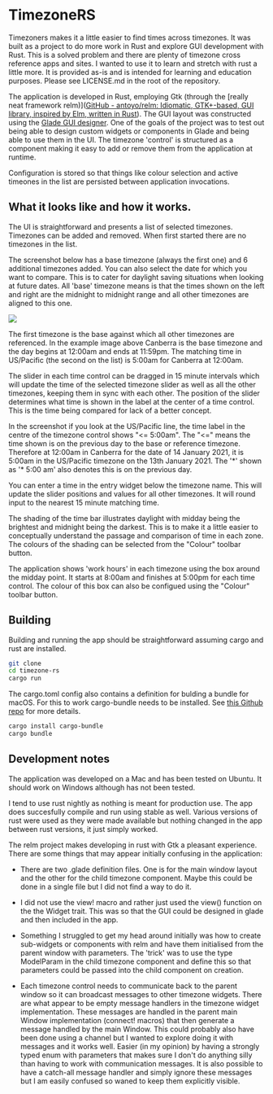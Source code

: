 # TimezoneRS

Timezoners makes it a little easier to find times across timezones. It was built as a project to do more work in Rust and explore GUI development with Rust. This is a solved problem and there are plenty of timezone cross reference apps and sites. I wanted to use it to learn and stretch with rust a little more. It is provided as-is and is intended for learning and education purposes. Please see LICENSE.md in the root of the repository.

The application is developed in Rust, employing Gtk (through the [really neat framework relm)]([GitHub - antoyo/relm: Idiomatic, GTK+-based, GUI library, inspired by Elm, written in Rust](https://github.com/antoyo/relm)). The GUI layout was constructed using the [Glade GUI designer](https://glade.gnome.org/). One of the goals of the project was to test out being able to design custom widgets or components in Glade and being able to use them in the UI. The timezone 'control' is structured as a component making it easy to add or remove them from the application at runtime.

Configuration is stored so that things like colour selection and active timeones in the list are persisted between application invocations.

## What it looks like and how it works.

The UI is straightforward and presents a list of selected timezones. Timezones can be added and removed. When first started there are no timezones in the list. 

The screenshot below has a base timezone (always the first one) and 6 additional timezones added. You can also select the date for which you want to compare. This is to cater for daylight saving situations when looking at future dates. All 'base' timezone means is that the times shown on the left and right are the midnight to midnight range and all other timezones are aligned to this one.

![](/Users/craig/Library/Application%20Support/marktext/images/2021-01-14-20-56-53-image.png)

The first timezone is the base against which all other timezones are referenced. In the example image above Canberra is the base timezone and the day begins at 12:00am and ends at 11:59pm. The matching time in US/Pacific (the second on the list) is 5:00am for Canberra at 12:00am.

The slider in each time control can be dragged in 15 minute intervals which will update the time of the selected timezone slider as well as all the other timezones, keeping them in sync with each other. The position of the slider determines what time is shown in the label at the center of a time control. This is the time being compared for lack of a better concept.

In the screenshot if you look at the US/Pacific line, the time label in the centre of the timezone control shows "<= 5:00am". The "<=" means the time shown is on the previous day to the base or reference timezone. Therefore at 12:00am in Canberra for the date of 14 January 2021, it is  5:00am in the US/Pacific timezone on the 13th January 2021. The '\*' shown as '\* 5:00 am' also denotes this is on the previous day.

You can enter a time in the entry widget below the timezone name. This will update the slider positions and values for all other timezones. It will round input to the nearest 15 minute matching time.

The shading of the time bar illustrates daylight with midday being the brightest and midnight being the darkest. This is to make it a little easier to conceptually understand the passage and comparison of time in each zone. The colours of the shading can be selected from the "Colour" toolbar button.

The application shows 'work hours' in each timezone using the box around the midday point. It starts at 8:00am and finishes at 5:00pm for each time control. The colour of this box can also be configued using the "Colour" toolbar button.

## Building

Building and running the app should be straightforward assuming cargo and rust are installed.

```bash
git clone
cd timezone-rs
cargo run
```

The cargo.toml config also contains a definition for bulding a bundle for macOS. For this to work cargo-bundle needs to be installed. See [this Github repo](https://github.com/burtonageo/cargo-bundle#:~:text=To%20install%20cargo%20bundle%20%2C%20run,metadata.) for more details.

```bash
cargo install cargo-bundle
cargo bundle
```

## Development notes

The application was developed on a Mac and has been tested on Ubuntu. It should work on Windows although has not been tested.

I tend to use rust nightly as nothing is meant for production use. The app does succesfully compile and run using stable as well. Various versions of rust were used as they were made available but nothing changed in the app between rust versions, it just simply worked.

The relm project makes developing in rust with Gtk a pleasant experience. There are some things that may appear initially confusing in the application:

* There are two .glade definition files. One is for the main window layout and the other for the child timezone component. Maybe this could be done in a single file but I did not find a way to do it. 

* I did not use the view! macro and rather just used the view() function on the the Widget trait. This was so that the GUI could be designed in glade and then included in the app.

* Something I struggled to get my head around initially was how to create sub-widgets or components with relm and have them initialised from the parent window with parameters. The 'trick' was to use the type ModelParam in the child timezone component and define this so that parameters could be passed into the child component on creation. 

* Each timezone control needs to communicate back to the parent window so it can broadcast messages to other timezone widgets. There are what appear to be empty message handlers in the timezone widget implementation. These messages are handled in the parent main Window implementation (connect! macros) that then generate a message handled by the main Window. This could probably also have been done using a channel but I wanted to explore doing it with messages and it works well. Easier (in my opinion) by having a strongly typed enum with parameters that makes sure I don't do anything silly than having to work with communication messages. It is also possible to have a catch-all message handler and simply ignore these messages but I am easily confused so waned to keep them explicitly visible.
